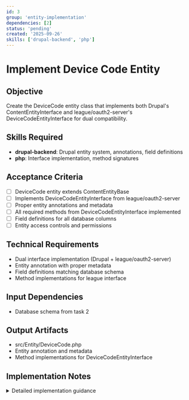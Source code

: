 ```yaml
---
id: 3
group: 'entity-implementation'
dependencies: [2]
status: 'pending'
created: '2025-09-26'
skills: ['drupal-backend', 'php']
---
```


# Implement Device Code Entity

## Objective

Create the DeviceCode entity class that implements both Drupal's ContentEntityInterface and league/oauth2-server's DeviceCodeEntityInterface for dual compatibility.

## Skills Required

- **drupal-backend**: Drupal entity system, annotations, field definitions
- **php**: Interface implementation, method signatures

## Acceptance Criteria

- [ ] DeviceCode entity extends ContentEntityBase
- [ ] Implements DeviceCodeEntityInterface from league/oauth2-server
- [ ] Proper entity annotations and metadata
- [ ] All required methods from DeviceCodeEntityInterface implemented
- [ ] Field definitions for all database columns
- [ ] Entity access controls and permissions

## Technical Requirements

- Dual interface implementation (Drupal + league/oauth2-server)
- Entity annotation with proper metadata
- Field definitions matching database schema
- Method implementations for league interface

## Input Dependencies

- Database schema from task 2

## Output Artifacts

- src/Entity/DeviceCode.php
- Entity annotation and metadata
- Method implementations for DeviceCodeEntityInterface

## Implementation Notes

<details>
<summary>Detailed implementation guidance</summary>

**Entity structure:**

```php
/**
 * @ContentEntityType(
 *   id = "oauth2_device_code",
 *   label = @Translation("Device Code"),
 *   base_table = "oauth2_device_code",
 *   entity_keys = {
 *     "id" = "device_code",
 *     "uuid" = "uuid"
 *   }
 * )
 */
class DeviceCode extends ContentEntityBase implements DeviceCodeEntityInterface {
  // Implement league/oauth2-server interface methods
}
```

**Required DeviceCodeEntityInterface methods:**

- getUserCode(): string
- setUserCode(string $userCode): void
- getVerificationUri(): string
- setVerificationUri(string $verificationUri): void
- getVerificationUriComplete(): string
- getLastPolledAt(): ?DateTimeImmutable
- setLastPolledAt(DateTimeImmutable $lastPolledAt): void
- getInterval(): int
- setInterval(int $interval): void
- getUserApproved(): bool
- setUserApproved(bool $userApproved): void

**Also implement TokenInterface methods:**

- getIdentifier(): string
- setIdentifier($identifier): void
- getExpiryDateTime(): DateTimeImmutable
- setExpiryDateTime(DateTimeImmutable $dateTime): void
- getUserIdentifier(): ?string
- setUserIdentifier($identifier): void
- getClient(): ClientEntityInterface
- setClient(ClientEntityInterface $client): void
- getScopes(): ScopeEntityInterface[]
- addScope(ScopeEntityInterface $scope): void

**Field definitions:**
Use baseFieldDefinitions() to define all entity fields matching the database schema.

</details>
